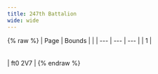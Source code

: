```yaml
---
title: 247th Battalion
wide: wide
---
```


{% raw %}
| Page | Bounds | |
| --- | --- | --- |
| 1 | <br><br><br> | ft0 2V7 |
{% endraw %}
